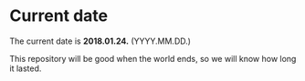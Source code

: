 # Current date

The current date is **2018.01.24.** (YYYY.MM.DD.)

This repository will be good when the world ends, so we will know how long it lasted.